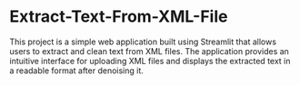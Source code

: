 # Extract-Text-From-XML-File
This project is a simple web application built using Streamlit that allows users to extract and clean text from XML files. The application provides an intuitive interface for uploading XML files and displays the extracted text in a readable format after denoising it.
